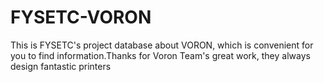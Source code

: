 # FYSETC-VORON
This is FYSETC's project database about VORON, which is convenient for you to find information.Thanks for Voron Team's great work, they always design fantastic printers
